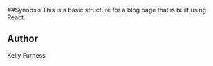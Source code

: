 ##Synopsis
This is a basic structure for a blog page that is built using React.

## Author
Kelly Furness

